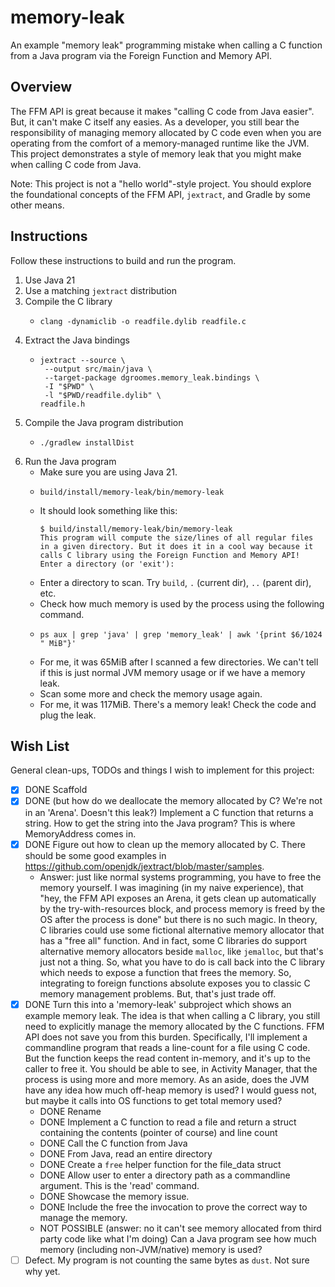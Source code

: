 # memory-leak

An example "memory leak" programming mistake when calling a C function from a Java program via the Foreign Function and Memory API.


## Overview

The FFM API is great because it makes "calling C code from Java easier". But, it can't make C itself any easies. As a
developer, you still bear the responsibility of managing memory allocated by C code even when you are operating from the
comfort of a memory-managed runtime like the JVM. This project demonstrates a style of memory leak that you might make
when calling C code from Java.

Note: This project is not a "hello world"-style project. You should explore the foundational concepts of the FFM API,
`jextract`, and Gradle by some other means.


## Instructions

Follow these instructions to build and run the program.

1. Use Java 21
2. Use a matching `jextract` distribution
3. Compile the C library
    * ```shell
      clang -dynamiclib -o readfile.dylib readfile.c
      ```
4. Extract the Java bindings
    * ```shell
      jextract --source \
       --output src/main/java \
       --target-package dgroomes.memory_leak.bindings \
       -I "$PWD" \
       -l "$PWD/readfile.dylib" \
      readfile.h
      ```
5. Compile the Java program distribution
    * ```shell
      ./gradlew installDist
      ```
6. Run the Java program
    * Make sure you are using Java 21.
    * ```shell
      build/install/memory-leak/bin/memory-leak
      ```
    * It should look something like this:
      ```text
      $ build/install/memory-leak/bin/memory-leak
      This program will compute the size/lines of all regular files in a given directory. But it does it in a cool way because it calls C library using the Foreign Function and Memory API!
      Enter a directory (or 'exit'):
      ```
    * Enter a directory to scan. Try `build`, `.` (current dir), `..` (parent dir), etc.
    * Check how much memory is used by the process using the following command.
    * ```shell
      ps aux | grep 'java' | grep 'memory_leak' | awk '{print $6/1024 " MiB"}'
      ```
    * For me, it was 65MiB after I scanned a few directories. We can't tell if this is just normal JVM memory usage
      or if we have a memory leak.
    * Scan some more and check the memory usage again.
    * For me, it was 117MiB. There's a memory leak! Check the code and plug the leak.


## Wish List

General clean-ups, TODOs and things I wish to implement for this project:

* [x] DONE Scaffold
* [x] DONE (but how do we deallocate the memory allocated by C? We're not in an 'Arena'. Doesn't this leak?) Implement a C function that returns a string. How to get the string into the Java program? This is where
  MemoryAddress comes in.
* [x] DONE Figure out how to clean up the memory allocated by C. There should be some good examples in <https://github.com/openjdk/jextract/blob/master/samples>.
   * Answer: just like normal systems programming, you have to free the memory yourself. I was imagining (in my naive experience),
     that "hey, the FFM API exposes an Arena, it gets clean up automatically by the try-with-resources block, and process
     memory is freed by the OS after the process is done" but there is no such magic. In theory, C libraries could use
     some fictional alternative memory allocator that has a "free all" function. And in fact, some C libraries do support
     alternative memory allocators beside `malloc`, like `jemalloc`, but that's just not a thing. So, what you have to do
     is call back into the C library which needs to expose a function that frees the memory. So, integrating to foreign
     functions absolute exposes you to classic C memory management problems. But, that's just trade off.
* [x] DONE Turn this into a 'memory-leak' subproject which shows an example memory leak. The idea is that when calling a C
  library, you still need to explicitly manage the memory allocated by the C functions. FFM API does not save you from
  this burden. Specifically, I'll implement a commandline program that reads a line-count for a file using C code. But
  the function keeps the read content in-memory, and it's up to the caller to free it. You should be able to see, in
  Activity Manager, that the process is using more and more memory. As an aside, does the JVM have any idea how much
  off-heap memory is used? I would guess not, but maybe it calls into OS functions to get total memory used?
  * DONE Rename
  * DONE Implement a C function to read a file and return a struct containing the contents (pointer of course) and line count
  * DONE Call the C function from Java
  * DONE From Java, read an entire directory
  * DONE Create a `free` helper function for the file_data struct
  * DONE Allow user to enter a directory path as a commandline argument. This is the 'read' command.
  * DONE Showcase the memory issue.
  * DONE Include the free the invocation to prove the correct way to manage the memory. 
  * NOT POSSIBLE (answer: no it can't see memory allocated from third party code like what I'm doing) Can a Java program see how much memory (including non-JVM/native) memory is used?
* [ ] Defect. My program is not counting the same bytes as `dust`. Not sure why yet.
